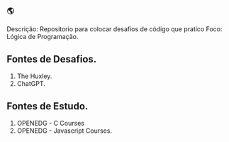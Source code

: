 ### 🌎

Descrição: Repositorio para colocar desafios de código que pratico
Foco: Lógica de Programação. 

## Fontes de Desafios.

1. The Huxley.
2. ChatGPT.

## Fontes de Estudo.

1. OPENEDG - C Courses 
2. OPENEDG - Javascript Courses.

